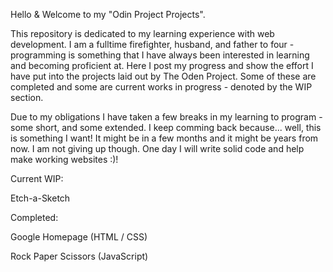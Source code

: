 Hello & Welcome to my "Odin Project Projects". 

This repository is dedicated to my learning experience with web development. I am a fulltime firefighter, husband, and father to four - programming is something that I have always been interested in learning and becoming proficient at. Here I post my progress and show the effort I have put into the projects laid out by The Oden Project. Some of these are completed and some are current works in progress - denoted by the WIP section.

Due to my obligations I have taken a few breaks in my learning to program - some short, and some extended. I keep comming back because... well, this is something I want! It might be in a few months and it might be years from now. I am not giving up though. One day I will write solid code and help make working websites :)!

Current WIP:

Etch-a-Sketch

Completed:

Google Homepage (HTML / CSS)

Rock Paper Scissors (JavaScript)
